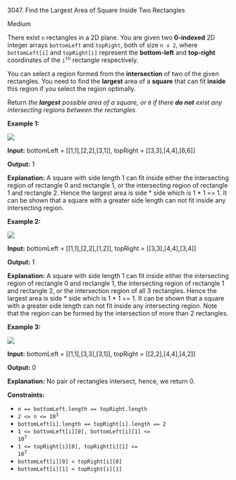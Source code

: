 3047\. Find the Largest Area of Square Inside Two Rectangles

Medium

There exist `n` rectangles in a 2D plane. You are given two **0-indexed** 2D integer arrays `bottomLeft` and `topRight`, both of size `n x 2`, where `bottomLeft[i]` and `topRight[i]` represent the **bottom-left** and **top-right** coordinates of the <code>i<sup>th</sup></code> rectangle respectively.

You can select a region formed from the **intersection** of two of the given rectangles. You need to find the **largest** area of a **square** that can fit **inside** this region if you select the region optimally.

Return _the **largest** possible area of a square, or_ `0` _if there **do not** exist any intersecting regions between the rectangles_.

**Example 1:**

![](https://assets.leetcode.com/uploads/2024/01/05/example12.png)

**Input:** bottomLeft = [[1,1],[2,2],[3,1]], topRight = [[3,3],[4,4],[6,6]]

**Output:** 1

**Explanation:** A square with side length 1 can fit inside either the intersecting region of rectangle 0 and rectangle 1, or the intersecting region of rectangle 1 and rectangle 2. Hence the largest area is side \* side which is 1 \* 1 == 1. It can be shown that a square with a greater side length can not fit inside any intersecting region.

**Example 2:**

![](https://assets.leetcode.com/uploads/2024/01/04/rectanglesexample2.png)

**Input:** bottomLeft = [[1,1],[2,2],[1,2]], topRight = [[3,3],[4,4],[3,4]]

**Output:** 1

**Explanation:** A square with side length 1 can fit inside either the intersecting region of rectangle 0 and rectangle 1, the intersecting region of rectangle 1 and rectangle 2, or the intersection region of all 3 rectangles. Hence the largest area is side \* side which is 1 \* 1 == 1. It can be shown that a square with a greater side length can not fit inside any intersecting region. Note that the region can be formed by the intersection of more than 2 rectangles.

**Example 3:**

![](https://assets.leetcode.com/uploads/2024/01/04/rectanglesexample3.png)

**Input:** bottomLeft = [[1,1],[3,3],[3,1]], topRight = [[2,2],[4,4],[4,2]]

**Output:** 0

**Explanation:** No pair of rectangles intersect, hence, we return 0.

**Constraints:**

*   `n == bottomLeft.length == topRight.length`
*   <code>2 <= n <= 10<sup>3</sup></code>
*   `bottomLeft[i].length == topRight[i].length == 2`
*   <code>1 <= bottomLeft[i][0], bottomLeft[i][1] <= 10<sup>7</sup></code>
*   <code>1 <= topRight[i][0], topRight[i][1] <= 10<sup>7</sup></code>
*   `bottomLeft[i][0] < topRight[i][0]`
*   `bottomLeft[i][1] < topRight[i][1]`